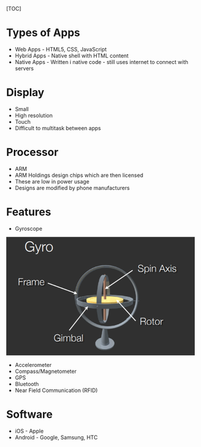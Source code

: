 [TOC]

# Types of Apps

* Web Apps - HTML5, CSS, JavaScript
* Hybrid Apps - Native shell with HTML content
* Native Apps - Written i native code - still uses internet to connect with servers



# Display

* Small
* High resolution
* Touch
* Difficult to multitask between apps



# Processor

* ARM
* ARM Holdings design chips which are then licensed
* These are low in power usage
* Designs are modified by phone manufacturers



# Features

* Gyroscope

<img src="Images/Gyro.png" />

* Accelerometer
* Compass/Magnetometer
* GPS
* Bluetooth
* Near Field Communication (RFID)



# Software

* iOS - Apple
* Android - Google, Samsung, HTC

